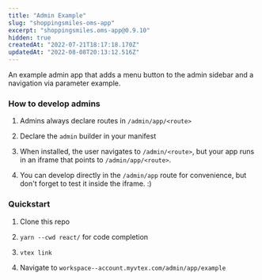 ```yaml
---
title: "Admin Example"
slug: "shoppingsmiles-oms-app"
excerpt: "shoppingsmiles.oms-app@0.9.10"
hidden: true
createdAt: "2022-07-21T18:17:18.170Z"
updatedAt: "2022-08-08T20:13:12.516Z"
---
```

An example admin app that adds a menu button to the admin sidebar and a navigation via parameter example.

### How to develop admins

1. Admins always declare routes in `/admin/app/<route>`

2. Declare the `admin` builder in your manifest

3. When installed, the user navigates to `/admin/<route>`, but your app runs in an iframe that points to `/admin/app/<route>`.

4. You can develop directly in the `/admin/app` route for convenience, but don't forget to test it inside the iframe. :)

### Quickstart

1. Clone this repo

2. `yarn --cwd react/` for code completion

3. `vtex link`

4. Navigate to `workspace--account.myvtex.com/admin/app/example`